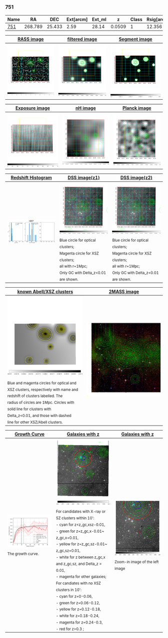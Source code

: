 <div STYLE="page-break-after: always;"></div>

### 751

|Name          |RA          |DEC      | Ext[arcm] | Ext_ml | z    | Class| Rsig[arcmin] | CRsig[c/s] | CR500[c/s] | R500[Mpc] |L500[erg/s]|F500[erg/s/cm^2]| M500[Msun]|Tx[keV]|beta|GC(XSZ,Delta_z<0.01)| GC(OPT,Delta_z<0.01)|GC|alias|
|--------------|------------|------------|---|---|-----------|--------|------|------|----|----|----|----|----|----|----|----|----|----|---|
|[751](script/751.md)     | 268.789       | 25.433       | 2.59    | 28.14   | 0.0509 | 1   | 12.356 |0.092 |0.089 |0.582 |7.875e+42 |1.284e-12 |5.883e+13 |1.568 |1.780 |-, |N, |-, |t107|

|[RASS image](../image/751/751_img.pdf)|[filtered image](../image/751/751_fil.pdf)|[Segment image](../image/751/751_seg.pdf)|
|-------------------|--------------------|-------------------|
| <img src="../image/751/751_img.png" width="300">  | <img src="../image/751/751_fil.png" width="300">   | <img src="../image/751/751_seg.png" width="300">  |

|[Exposure image](../image/751/751_mex.pdf)| [nH image](../image/751/751_nh.pdf)| [Planck image](../image/751/751_p.pdf)|
|-------------------|--------------------|-------------------|
|<img src="../image/751/751_mex.png" width="300">   | <img src="../image/751/751_nh.png" width="300">    | <img src="../image/751/751_p.png" width="300"> |

|[Redshift Histogram](../image/751/751_zg.pdf) | [DSS image(z1)](../image/751/751_dss_z1.pdf)      |  [DSS image(z2)](../image/751/751_dss_z2.pdf)    |
|-------------------|--------------------|-------------------|
|<img src="../image/751/751_zg.png" width="300"> |<img src="../image/751/751_dss_z1.png" width="300"> <sub><br>Blue circle for optical clusters; <br>Magenta circle for XSZ clusters; <br>all with r=1Mpc; <br>Only GC with Delta_z<0.01 are shown. </sub>| <img src="../image/751/751_dss_z2.png" width="300"><sub><br>Blue circle for optical clusters; <br>Magenta circle for XSZ clusters; <br>all with r=1Mpc; <br>Only GC with Delta_z<0.01 are shown. </sub> |

|[known Abell/XSZ clusters](../image/751/751_m.pdf) | [2MASS image](../image/751/751_2mass.pdf)      |
|-------------------|-------------------|
|<img src=../image/751/751_m.png width="300"> <sub><br>Blue and magenta circles for optical and <br>XSZ clusters, respectively with name and <br>redshift of clusters labelled. The <br>radius of circles are 1Mpc. Circles with <br>solid line for clusters with <br>Delta_z<0.01, and those with dashed <br>line for other XSZ/Abell clusters.        </sub>|<img src="../image/751/751_2mass.png" width="300">  |

|[Growth Curve](../image/751/751_gca_all.png) |[Galaxies with z](../image/751/751_opt_ned.pdf) |[Galaxies with z](../image/751/751_opt_ned_zoom.pdf) |
|-------------------|-------------------|-------------------|
| <img src="../image/751/751_gca_all.png" width="300"> <sub><br>The growth curve.</sub>| <img src=../image/751/751_opt_ned.png width="300"> <br><sub> For candidates with X-ray or SZ clusters within 10': <br> - cyan for z<z_gc,xsz-0.01, <br> - green for z=z_gc,x-0.01~ z_gc,x+0.01, <br> - yellow for z=z_gc,sz-0.01~ z_gc,sz+0.01, <br> - white for z between z_gc,x and z_gc,sz, and Delta_z > 0.01, <br> - magenta for other galaxies; <br>For candiates with no XSZ clusters in 10': <br> - cyan for z=0-0.06, <br> - green for z=0.06-0.12, <br> - yellow for z=0.12-0.18, <br> - white for z=0.18-0.24, <br> - magenta for z=0.24-0.3, <br> - red for z>0.3 ;  </sub>|<img src=../image/751/751_opt_ned_zoom.png width="300">  <br><sub> Zoom-in image of the left image</sub>|





